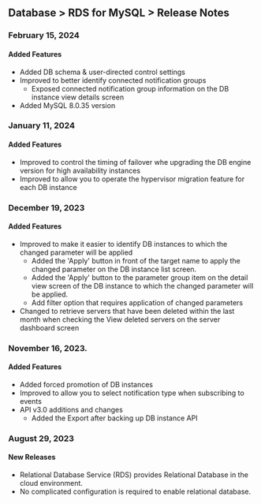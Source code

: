 ## Database > RDS for MySQL > Release Notes

### February 15, 2024

#### Added Features

* Added DB schema & user-directed control settings
* Improved to better identify connected notification groups
  * Exposed connected notification group information on the DB instance view details screen
* Added MySQL 8.0.35 version

### January 11, 2024

#### Added Features

* Improved to control the timing of failover whe upgrading the DB engine version for high availability instances
* Improved to allow you to operate the hypervisor migration feature for each DB instance

### December 19, 2023

#### Added Features

* Improved to make it easier to identify DB instances to which the changed parameter will be applied
  * Added the 'Apply' button in front of the target name to apply the changed parameter on the DB instance list screen.
  * Added the 'Apply' button to the parameter group item on the detail view screen of the DB instance to which the changed parameter will be applied.
  * Add filter option that requires application of changed parameters
* Changed to retrieve servers that have been deleted within the last month when checking the View deleted servers on the server dashboard screen

### November 16, 2023.

#### Added Features

* Added forced promotion of DB instances
* Improved to allow you to select notification type when subscribing to events
* API v3.0 additions and changes
    * Added the Export after backing up DB instance API

### August 29, 2023

#### New Releases

- Relational Database Service (RDS) provides Relational Database in the cloud environment.
- No complicated configuration is required to enable relational database.

